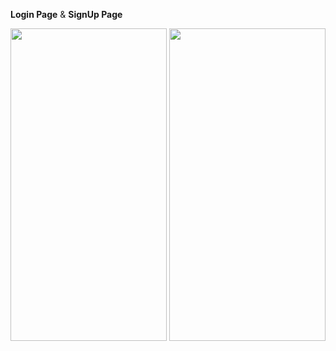 **Login Page**                             &                           **SignUp Page**

<img src="https://github.com/swayam0909/Chat-Application/assets/94851545/46ec031b-0d11-4866-a133-002af27534f9"  width="250" height="500">                    <img src="https://github.com/swayam0909/Chat-Application/assets/94851545/842748d3-8f49-46d0-a9c8-8dac2e30e592" width="250" height="500">
